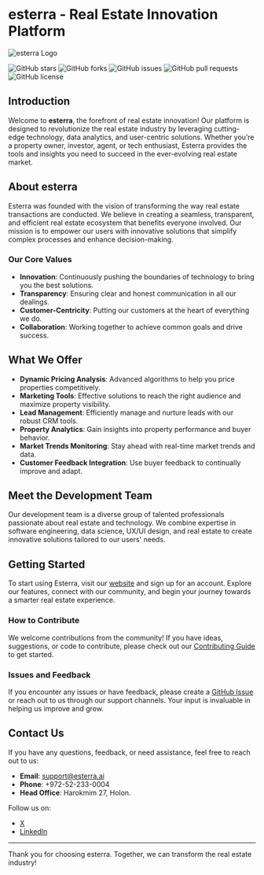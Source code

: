 # esterra - Real Estate Innovation Platform

![esterra Logo](https://example.com/esterra-logo.png) 

![GitHub stars](https://img.shields.io/github/stars/esterra/real-estate-platform?style=social)
![GitHub forks](https://img.shields.io/github/forks/esterra/real-estate-platform?style=social)
![GitHub issues](https://img.shields.io/github/issues/esterra/real-estate-platform)
![GitHub pull requests](https://img.shields.io/github/issues-pr/esterra/real-estate-platform)
![GitHub license](https://img.shields.io/github/license/esterra/real-estate-platform)

## Introduction
Welcome to **esterra**, the forefront of real estate innovation! Our platform is designed to revolutionize the real estate industry by leveraging cutting-edge technology, data analytics, and user-centric solutions. Whether you’re a property owner, investor, agent, or tech enthusiast, Esterra provides the tools and insights you need to succeed in the ever-evolving real estate market.

## About esterra
Esterra was founded with the vision of transforming the way real estate transactions are conducted. We believe in creating a seamless, transparent, and efficient real estate ecosystem that benefits everyone involved. Our mission is to empower our users with innovative solutions that simplify complex processes and enhance decision-making.

### Our Core Values
- **Innovation**: Continuously pushing the boundaries of technology to bring you the best solutions.
- **Transparency**: Ensuring clear and honest communication in all our dealings.
- **Customer-Centricity**: Putting our customers at the heart of everything we do.
- **Collaboration**: Working together to achieve common goals and drive success.

## What We Offer
- **Dynamic Pricing Analysis**: Advanced algorithms to help you price properties competitively.
- **Marketing Tools**: Effective solutions to reach the right audience and maximize property visibility.
- **Lead Management**: Efficiently manage and nurture leads with our robust CRM tools.
- **Property Analytics**: Gain insights into property performance and buyer behavior.
- **Market Trends Monitoring**: Stay ahead with real-time market trends and data.
- **Customer Feedback Integration**: Use buyer feedback to continually improve and adapt.

## Meet the Development Team
Our development team is a diverse group of talented professionals passionate about real estate and technology. We combine expertise in software engineering, data science, UX/UI design, and real estate to create innovative solutions tailored to our users' needs.

## Getting Started
To start using Esterra, visit our [website](https://www.esterra.com) and sign up for an account. Explore our features, connect with our community, and begin your journey towards a smarter real estate experience.

### How to Contribute
We welcome contributions from the community! If you have ideas, suggestions, or code to contribute, please check out our [Contributing Guide](https://github.com/esterra/real-estate-platform/blob/main/CONTRIBUTING.md) to get started.

### Issues and Feedback
If you encounter any issues or have feedback, please create a [GitHub Issue](https://github.com/esterra/real-estate-platform/issues) or reach out to us through our support channels. Your input is invaluable in helping us improve and grow.

## Contact Us
If you have any questions, feedback, or need assistance, feel free to reach out to us:
- **Email**: support@esterra.ai
- **Phone**: +972-52-233-0004
- **Head Office**: Harokmim 27, Holon. 

Follow us on:
- [X](https://x.com/yarinhad)
- [LinkedIn](https://www.linkedin.com/company/esterra-ai)

---

Thank you for choosing esterra. Together, we can transform the real estate industry!

